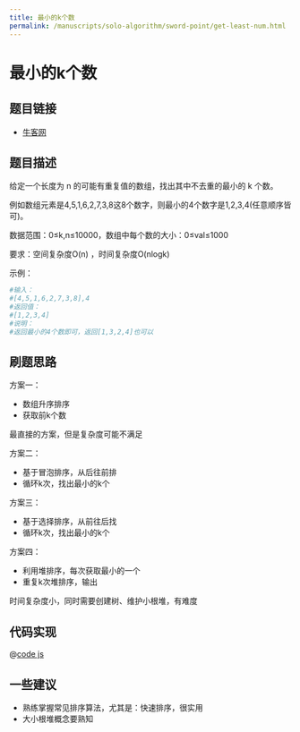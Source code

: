 ```yaml
---
title: 最小的k个数
permalink: /manuscripts/solo-algorithm/sword-point/get-least-num.html
---
```

# 最小的k个数

## 题目链接

- [牛客网](https://www.nowcoder.com/practice/6a296eb82cf844ca8539b57c23e6e9bf)

## 题目描述

给定一个长度为 n 的可能有重复值的数组，找出其中不去重的最小的 k 个数。

例如数组元素是4,5,1,6,2,7,3,8这8个数字，则最小的4个数字是1,2,3,4(任意顺序皆可)。

数据范围：0≤k,n≤10000，数组中每个数的大小：0≤val≤1000

要求：空间复杂度O(n) ，时间复杂度O(nlogk)

示例：

```bash
#输入：
#[4,5,1,6,2,7,3,8],4
#返回值：
#[1,2,3,4]
#说明：
#返回最小的4个数即可，返回[1,3,2,4]也可以
```

## 刷题思路

方案一：

- 数组升序排序
- 获取前k个数

最直接的方案，但是复杂度可能不满足

方案二：

- 基于冒泡排序，从后往前排
- 循环k次，找出最小的k个

方案三：

- 基于选择排序，从前往后找
- 循环k次，找出最小的k个

方案四：

- 利用堆排序，每次获取最小的一个
- 重复k次堆排序，输出

时间复杂度小，同时需要创建树、维护小根堆，有难度

## 代码实现

@[code js](@algorithm/sword-point/栈队列堆/getLeastNumbers.js)

## 一些建议

- 熟练掌握常见排序算法，尤其是：快速排序，很实用
- 大小根堆概念要熟知
